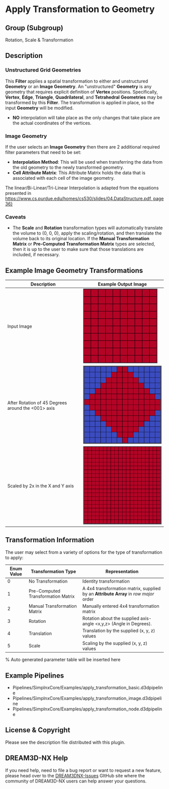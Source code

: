 # Apply Transformation to Geometry

## Group (Subgroup)

Rotation, Scale & Transformation

## Description

### Unstructured Grid Geometries

This **Filter** applies a spatial transformation to either and unstructured **Geometry** or an **Image Geometry**. An "unstructured" **Geometry** is any geometry that requires explicit definition of **Vertex** positions. Specifically, **Vertex**, **Edge**, **Triangle**, **Quadrilateral**, and **Tetrahedral** **Geometries** may be transformed by this **Filter**. The transformation is applied in place, so the input **Geometry** will be modified.

- **NO** interpolation will take place as the only changes that take place are the actual coordinates of the vertices.

### Image Geometry

If the user selects an **Image Geometry** then there are 2 additional required filter parameters that need to be set:

- **Interpolation Method**: This will be used when transferring the data from the old geometry to the newly transformed geometry.
- **Cell Attribute Matrix**: This Attribute Matrix holds the data that is associated with each cell of the image geometry.

The linear/Bi-Linear/Tri-Linear Interpolation is adapted from the equations presented
in [https://www.cs.purdue.edu/homes/cs530/slides/04.DataStructure.pdf, page 36}](https://www.cs.purdue.edu/homes/cs530/slides/04.DataStructure.pdf)

### Caveats

- The **Scale** and **Rotation** transformation types will automatically translate the volume to (0, 0, 0), apply the scaling/rotation, and then translate the volume back to its original location.  If the **Manual Transformation Matrix** or **Pre-Computed Transformation Matrix** types are selected, then it is up to the user to make sure that those translations are included, if necessary.

## Example Image Geometry Transformations

| Description | Example Output Image |
|-------------|----------------------|
| Input Image |  ![Input Image](Images/ApplyTransformation_AsRead.png) |
| After Rotation of 45 Degrees around the <001> axis | ![Rotation of 45 Degrees around the <0,0,1> axis](Images/ApplyTransformation_Rotated.png) |
| Scaled by 2x in the X and Y axis  | ![Scaled by 2x in the X and Y axis.](Images/ApplyTransformation_Scaled.png) |

## Transformation Information

The user may select from a variety of options for the type of transformation to apply:

| Enum Value | Transformation Type                | Representation                                                                       |
|------------|------------------------------------|--------------------------------------------------------------------------------------|
| 0          | No Transformation                  | Identity transformation                                                              |
| 1          | Pre-Computed Transformation Matrix | A 4x4 transformation matrix, supplied by an **Attribute Array** in *row major* order |
| 2          | Manual Transformation Matrix       | Manually entered 4x4 transformation matrix                                           |
| 3          | Rotation                           | Rotation about the supplied axis-angle <x,y,z> (Angle in Degrees).                   |
| 4          | Translation                        | Translation by the supplied (x, y, z) values                                         |
| 5          | Scale                              | Scaling by the supplied (x, y, z) values                                             |

% Auto generated parameter table will be inserted here

## Example Pipelines

- Pipelines/SimplnxCore/Examples/apply_transformation_basic.d3dpipeline
- Pipelines/SimplnxCore/Examples/apply_transformation_image.d3dpipeline
- Pipelines/SimplnxCore/Examples/apply_transformation_node.d3dpipeline

## License & Copyright

Please see the description file distributed with this plugin.

## DREAM3D-NX Help

If you need help, need to file a bug report or want to request a new feature, please head over to the [DREAM3DNX-Issues](https://github.com/BlueQuartzSoftware/DREAM3DNX-Issues) GItHub site where the community of DREAM3D-NX users can help answer your questions.
